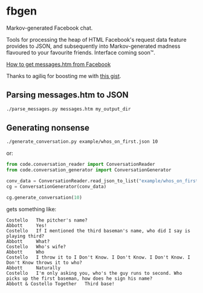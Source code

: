 # fbgen
Markov-generated Facebook chat.

Tools for processing the heap of HTML Facebook's request data feature provides to JSON, and subsequently into Markov-generated madness flavoured to your favourite friends. Interface coming soon™.

[How to get messages.htm from Facebook](https://www.facebook.com/help/131112897028467/)

Thanks to agiliq for boosting me with [this gist](https://gist.github.com/agiliq/131679#file-gistfile1-py).

## Parsing messages.htm to JSON
```bash
./parse_messages.py messages.htm my_output_dir
```

## Generating nonsense
```bash
./generate_conversation.py example/whos_on_first.json 10
```
or:
```python
from code.conversation_reader import ConversationReader
from code.conversation_generator import ConversationGenerator

conv_data = ConversationReader.read_json_to_list("example/whos_on_first.json")
cg = ConversationGenerator(conv_data)

cg.generate_conversation(10)
```
gets something like:
```
Costello   The pitcher's name? 
Abbott     Yes! 
Costello   If I mentioned the third baseman's name, who did I say is playing third? 
Abbott     What? 
Costello   Who's wife? 
Abbott     Who 
Costello   I throw it to I Don't Know. I Don't Know. I Don't Know. I Don't Know throws it to who? 
Abbott     Naturally 
Costello   I'm only asking you, who's the guy runs to second. Who picks up the first baseman, how does he sign his name?
Abbott & Costello Together   Third base! 
```
